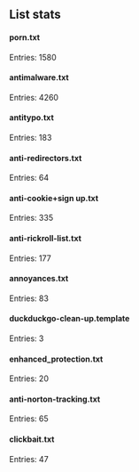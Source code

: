 ## List stats
#### porn.txt
Entries: 1580 <br> 
#### antimalware.txt
Entries: 4260 <br> 
#### antitypo.txt
Entries: 183 <br> 
#### anti-redirectors.txt
Entries: 64 <br> 
#### anti-cookie+sign up.txt
Entries: 335 <br> 
#### anti-rickroll-list.txt
Entries: 177 <br> 
#### annoyances.txt
Entries: 83 <br> 
#### duckduckgo-clean-up.template
Entries: 3 <br> 
#### enhanced_protection.txt
Entries: 20 <br> 
#### anti-norton-tracking.txt
Entries: 65 <br> 
#### clickbait.txt
Entries: 47 <br> 
